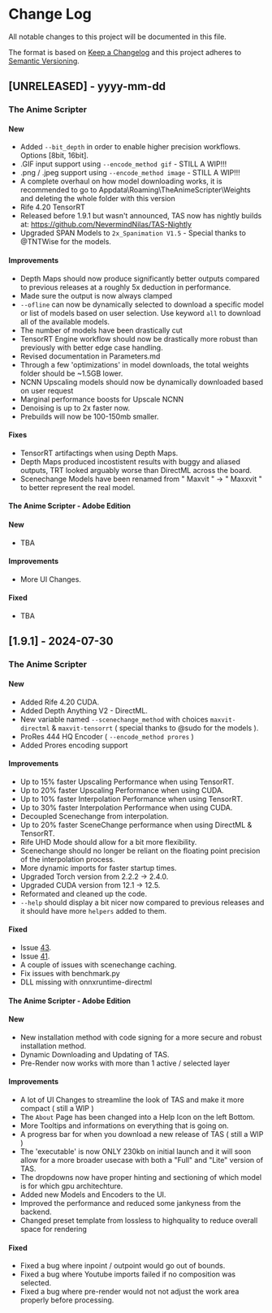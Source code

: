 
# Change Log
All notable changes to this project will be documented in this file.
 
The format is based on [Keep a Changelog](http://keepachangelog.com/)
and this project adheres to [Semantic Versioning](http://semver.org/).
 

## [UNRELEASED] - yyyy-mm-dd

### The Anime Scripter

#### New
- Added `--bit_depth` in order to enable higher precision workflows. Options [8bit, 16bit].
- .GIF input support using `--encode_method gif` - STILL A WIP!!!
- .png / .jpeg support using `--encode_method image` - STILL A WIP!!!
- A complete overhaul on how model downloading works, it is recommended to go to Appdata\Roaming\TheAnimeScripter\Weights and deleting the whole folder with this version
- Rife 4.20 TensorRT
- Released before 1.9.1 but wasn't announced, TAS now has nightly builds at: https://github.com/NevermindNilas/TAS-Nightly
- Upgraded SPAN Models to `2x_Spanimation V1.5` - Special thanks to @TNTWise for the models.

#### Improvements
- Depth Maps should now produce significantly better outputs compared to previous releases at a roughly 5x deduction in performance.
- Made sure the output is now always clamped
- `--ofline` can now be dynamically selected to download a specific model or list of models based on user selection. Use keyword `all` to download all of the available models.
- The number of models have been drastically cut 
- TensorRT Engine workflow should now be drastically more robust than previously with better edge case handling.
- Revised documentation in Parameters.md
- Through a few 'optimizations' in model downloads, the total weights folder should be ~1.5GB lower.
- NCNN Upscaling models should now be dynamically downloaded based on user request
- Marginal performance boosts for Upscale NCNN
- Denoising is up to 2x faster now.
- Prebuilds will now be 100-150mb smaller.

#### Fixes
- TensorRT artifactings when using Depth Maps.
- Depth Maps produced incostistent results with buggy and aliased outputs, TRT looked arguably worse than DirectML across the board.
- Scenechange Models have been renamed from " Maxvit " -> " Maxxvit " to better represent the real model.

#### The Anime Scripter - Adobe Edition

#### New
- TBA

#### Improvements
- More UI Changes.

#### Fixed
- TBA

## [1.9.1] - 2024-07-30
 
### The Anime Scripter

#### New
- Added Rife 4.20 CUDA.
- Added Depth Anything V2 - DirectML.
- New variable named `--scenechange_method` with choices `maxvit-directml` & `maxvit-tensorrt` ( special thanks to @sudo for the models ).
- ProRes 444 HQ Encoder ( `--encode_method prores` )
- Added Prores encoding support

#### Improvements
- Up to 15% faster Upscaling Performance when using TensorRT.
- Up to 20% faster Upscaling Performance when using CUDA.
- Up to 10% faster Interpolation Performance when using TensorRT.
- Up to 30% faster Interpolation Performance when using CUDA.
- Decoupled Scenechange from interpolation.
- Up to 20% faster SceneChange performance when using DirectML & TensorRT.
- Rife UHD Mode should allow for a bit more flexibility.
- Scenechange should no longer be reliant on the floating point precision of the interpolation process.
- More dynamic imports for faster startup times.
- Upgraded Torch version from 2.2.2 -> 2.4.0.
- Upgraded CUDA version from 12.1 -> 12.5.
- Reformated and cleaned up the code.
- `--help` should display a bit nicer now compared to previous releases and it should have more `helpers` added to them.
 
#### Fixed
- Issue [43](https://github.com/NevermindNilas/TheAnimeScripter/issues/43).
- Issue [41](https://github.com/NevermindNilas/TheAnimeScripter/issues/41).
- A couple of issues with scenechange caching.
- Fix issues with benchmark.py
- DLL missing with onnxruntime-directml

#### The Anime Scripter - Adobe Edition

#### New
- New installation method with code signing for a more secure and robust installation method.
- Dynamic Downloading and Updating of TAS.
- Pre-Render now works with more than 1 active / selected layer

#### Improvements
- A lot of UI Changes to streamline the look of TAS and make it more compact ( still a WIP )
- The `About` Page has been changed into a Help Icon on the left Bottom.
- More Tooltips and informations on everything that is going on.
- A progress bar for when you download a new release of TAS ( still a WIP )
- The 'executable' is now ONLY 230kb on initial launch and it will soon allow for a more broader usecase with both a "Full" and "Lite" version of TAS.
- The dropdowns now have proper hinting and sectioning of which model is for which gpu architechture.
- Added new Models and Encoders to the UI.
- Improved the performance and reduced some jankyness from the backend.
- Changed preset template from lossless to highquality to reduce overall space for rendering

#### Fixed
- Fixed a bug where inpoint / outpoint would go out of bounds.
- Fixed a bug where Youtube imports failed if no composition was selected.
- Fixed a bug where pre-render would not not adjust the work area properly before processing.